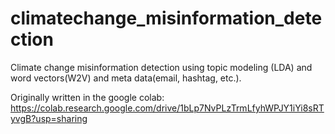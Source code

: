 # climatechange_misinformation_detection
Climate change misinformation detection using topic modeling (LDA) and word vectors(W2V) and meta data(email, hashtag, etc.).

Originally written in the google colab:
https://colab.research.google.com/drive/1bLp7NvPLzTrmLfyhWPJY1iYi8sRTyvgB?usp=sharing
